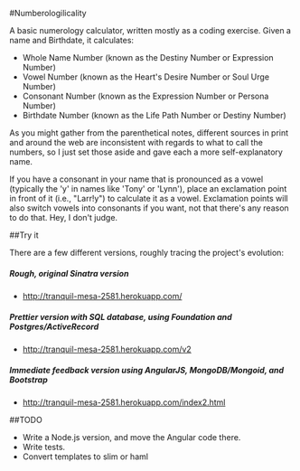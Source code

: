 #Numberologilicality

A basic numerology calculator, written mostly as a coding exercise. Given a name and Birthdate, it calculates:

- Whole Name Number (known as the Destiny Number or Expression Number)
- Vowel Number (known as the Heart's Desire Number or Soul Urge Number)
- Consonant Number (known as the Expression Number or Persona Number)
- Birthdate Number (known as the Life Path Number or Destiny Number)

As you might gather from the parenthetical notes, different sources in print and around the web are inconsistent with regards to what to call the numbers, so I just set those aside and gave each a more self-explanatory name.

If you have a consonant in your name that is pronounced as a vowel (typically the 'y' in names like  'Tony' or 'Lynn'), place an exclamation point in front of it (i.e., "Larr!y") to calculate it as a vowel. Exclamation points will also switch vowels into consonants if you want, not that there's any reason to do that. Hey, I don't judge.

##Try it

There are a few different versions, roughly tracing the project's evolution:

##### Rough, original Sinatra version

- http://tranquil-mesa-2581.herokuapp.com/

##### Prettier version with SQL database, using Foundation and Postgres/ActiveRecord

- http://tranquil-mesa-2581.herokuapp.com/v2

##### Immediate feedback version using AngularJS, MongoDB/Mongoid, and Bootstrap

 - http://tranquil-mesa-2581.herokuapp.com/index2.html


##TODO
- Write a Node.js version, and move the Angular code there.
- Write tests.
- Convert templates to slim or haml
